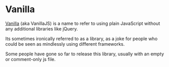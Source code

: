 # Vanilla

[Vanilla](http://vanilla-js.com/) (aka VanillaJS) is a name to refer to using plain JavaScript without any additional libraries like jQuery.

Its sometimes ironically referred to as a library, as a joke for people who could be seen as mindlessly using different frameworks.

Some people have gone so far to release this library, usually with an empty or comment-only js file.
